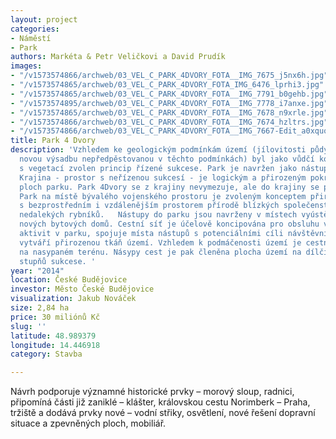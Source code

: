 ```yaml
---
layout: project
categories:
- Náměstí
- Park
authors: Markéta & Petr Veličkovi a David Prudík
images:
- "/v1573574866/archweb/03_VEL_C_PARK_4DVORY_FOTA__IMG_7675_j5nx6h.jpg"
- "/v1573574865/archweb/03_VEL_C_PARK_4DVORY_FOTA_IMG_6476_lprhi3.jpg"
- "/v1573574865/archweb/03_VEL_C_PARK_4DVORY_FOTA__IMG_7791_b0gehb.jpg"
- "/v1573574895/archweb/03_VEL_C_PARK_4DVORY_FOTA__IMG_7778_i7anxe.jpg"
- "/v1573574865/archweb/03_VEL_C_PARK_4DVORY_FOTA__IMG_7678_n9xrle.jpg"
- "/v1573574866/archweb/03_VEL_C_PARK_4DVORY_FOTA__IMG_7674_hzltrs.jpg"
- "/v1573574866/archweb/03_VEL_C_PARK_4DVORY_FOTA__IMG_7667-Edit_a0xquo.jpg"
title: Park 4 Dvory
description: 'Vzhledem ke geologickým podmínkám území (jílovitosti půdy, která udusí
  novou výsadbu nepředpěstovanou v těchto podmínkách) byl jako vůdčí koncept práce
  s vegetací zvolen princip řízené sukcese. Park je navržen jako nástup do krajiny.
  Krajina - prostor s neřízenou sukcesí - je logickým a přirozeným pokračováním sukcesních
  ploch parku. Park 4Dvory se z krajiny nevymezuje, ale do krajiny se postupně „noří“.
  Park na místě bývalého vojenského prostoru je zvoleným konceptem přirozeně propojen
  s bezprostředním i vzdálenějším prostorem přírodě blízkých společenstev i ekosystémem
  nedalekých rybníků.   Nástupy do parku jsou navrženy v místech vyústění ulic budoucích
  nových bytových domů. Cestní síť je účelově koncipována pro obsluhu všech potřebných
  aktivit v parku, spojuje místa nástupů s potenciálními cíli návštěvníků parku a
  vytváří přirozenou tkáň území. Vzhledem k podmáčenosti území je cestní síť založena
  na nasypaném terénu. Násypy cest je pak členěna plocha území na dílčí plochy jednotlivých
  stupňů sukcese. '
year: "2014"
location: České Budějovice
investor: Město České Budějovice
visualization: Jakub Nováček
size: 2,84 ha
price: 30 miliónů Kč
slug: ''
latitude: 48.989379
longitude: 14.446918
category: Stavba

---
```

Návrh podporuje významné historické prvky – morový sloup, radnici, připomíná části již zaniklé – klášter, královskou cestu Norimberk – Praha, tržiště a dodává prvky nové – vodní střiky, osvětlení, nové řešení dopravní situace a zpevněných ploch, mobiliář.